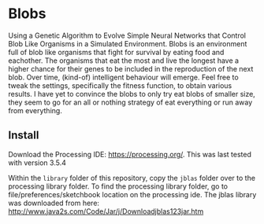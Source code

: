 # Blobs

Using a Genetic Algorithm to Evolve Simple Neural Networks that Control Blob Like Organisms in a Simulated Environment. Blobs is an environment full of blob like organisms that fight for survival by eating food and eachother.  The organisms that eat the most and live the longest have a higher chance for their genes to be included in the reproduction of the next blob.  Over time, (kind-of) intelligent behaviour will emerge.  Feel free to tweak the settings, specifically the fitness function, to obtain various results.  I have yet to convince the blobs to only try eat blobs of smaller size, they seem to go for an all or nothing strategy of eat everything or run away from everything.

## Install
Download the Processing IDE: https://processing.org/.  This was last tested with version 3.5.4

Within the `library` folder of this repository, copy the `jblas` folder over to the processing library folder.  To find the processing library folder, go to file/preferences/sketchbook location on the processing ide. The jblas library was downloaded from here: http://www.java2s.com/Code/Jar/j/Downloadjblas123jar.htm

